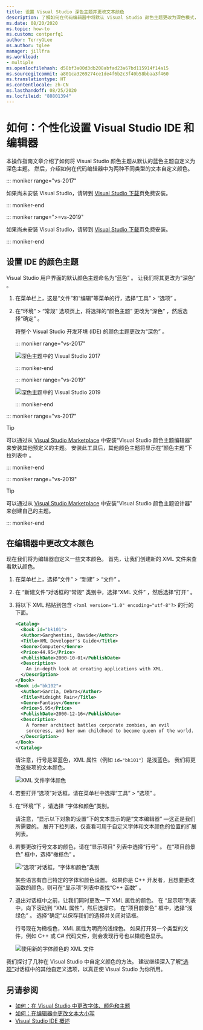 ```yaml
---
title: 设置 Visual Studio 深色主题并更改文本颜色
description: 了解如何在代码编辑器中将默认 Visual Studio 颜色主题更改为深色模式，以及如何更改字体颜色。
ms.date: 08/20/2020
ms.topic: how-to
ms.custom: contperfq1
author: TerryGLee
ms.author: tglee
manager: jillfra
ms.workload:
- multiple
ms.openlocfilehash: d58bf3a00d3db208abfad23a67bd115914f14a15
ms.sourcegitcommit: a801ca3269274ce1de4f6b2c3f40b58bbaa3f460
ms.translationtype: HT
ms.contentlocale: zh-CN
ms.lasthandoff: 08/25/2020
ms.locfileid: "88801394"
---
```

# <a name="how-to-personalize-the-visual-studio-ide-and-the-editor"></a>如何：个性化设置 Visual Studio IDE 和编辑器

本操作指南文章介绍了如何将 Visual Studio 颜色主题从默认的蓝色主题自定义为深色主题。 然后，介绍如何在代码编辑器中为两种不同类型的文本自定义颜色。

::: moniker range="vs-2017"

如果尚未安装 Visual Studio，请转到 [Visual Studio 下载](https://visualstudio.microsoft.com/vs/older-downloads/?utm_medium=microsoft&utm_source=docs.microsoft.com&utm_campaign=vs+2017+download)页免费安装。

::: moniker-end

::: moniker range=">=vs-2019"

如果尚未安装 Visual Studio，请转到 [Visual Studio 下载](https://visualstudio.microsoft.com/downloads)页免费安装。

::: moniker-end

## <a name="set-the-color-theme-for-the-ide"></a>设置 IDE 的颜色主题

Visual Studio 用户界面的默认颜色主题命名为“蓝色”  。 让我们将其更改为“深色”  。

1. 在菜单栏上，这是“文件”和“编辑”等菜单的行，选择“工具” > “选项”     。

1. 在“环境”   > “常规”  选项页上，将选择的“颜色主题”  更改为“深色”  ，然后选择“确定”  。

   将整个 Visual Studio 开发环境 (IDE) 的颜色主题更改为“深色”  。

   ::: moniker range="vs-2017"

   ![深色主题中的 Visual Studio 2017](media/quickstart-personalize-dark-theme.png)

   ::: moniker-end

   ::: moniker range="vs-2019"

   ![深色主题中的 Visual Studio 2019](media/vs-2019/dark-theme.png)

   ::: moniker-end

::: moniker range="vs-2017"

> [!TIP]
> 可以通过从 [Visual Studio Marketplace](https://marketplace.visualstudio.com/items?itemName=VisualStudioPlatformTeam.VisualStudio2017ColorThemeEditor) 中安装“Visual Studio 颜色主题编辑器”  来安装其他预定义的主题。 安装此工具后，其他颜色主题将显示在“颜色主题”下拉列表中  。

::: moniker-end

::: moniker range="vs-2019"

> [!TIP]
> 可以通过从 [Visual Studio Marketplace](https://marketplace.visualstudio.com/items?itemName=ms-madsk.ColorThemeDesigner) 中安装“Visual Studio 颜色主题设计器”  来创建自己的主题。

::: moniker-end

## <a name="change-text-colors-in-the-editor"></a>在编辑器中更改文本颜色

现在我们将为编辑器自定义一些文本颜色。 首先，让我们创建新的 XML 文件来查看默认颜色。

1. 在菜单栏上，选择“文件” > “新建” > “文件”    。

1. 在  “新建文件”对话框的“常规”  类别中，选择“XML 文件”  ，然后选择“打开”  。

1. 将以下 XML 粘贴到包含 `<?xml version="1.0" encoding="utf-8"?>` 的行的下面。

   ```xml
   <Catalog>
     <Book id="bk101">
     <Author>Garghentini, Davide</Author>
     <Title>XML Developer's Guide</Title>
     <Genre>Computer</Genre>
     <Price>44.95</Price>
     <PublishDate>2000-10-01</PublishDate>
     <Description>
       An in-depth look at creating applications with XML.
     </Description>
   </Book>
   <Book id="bk102">
     <Author>Garcia, Debra</Author>
     <Title>Midnight Rain</Title>
     <Genre>Fantasy</Genre>
     <Price>5.95</Price>
     <PublishDate>2000-12-16</PublishDate>
     <Description>
       A former architect battles corporate zombies, an evil
       sorceress, and her own childhood to become queen of the world.
     </Description>
   </Book>
   </Catalog>
   ```

   请注意，行号是翠蓝色，XML 属性（例如 `id="bk101"`）是浅蓝色。 我们将更改这些项的文本颜色。

   ![XML 文件字体颜色](media/quickstart-personalize-xml-file.png)

1. 若要打开“选项”对话框，请在菜单栏中选择“工具” > “选项”    。

1. 在“环境”下  ，请选择  “字体和颜色”类别。

   请注意，“显示以下对象的设置”下的文本显示的是“文本编辑器”   &mdash;这正是我们所需要的。 展开下拉列表，仅查看可用于自定义字体和文本颜色的位置的扩展列表。

1. 若要更改行号文本的颜色，请在“显示项目”  列表中选择“行号”  。 在“项目前景色”  框中，选择“橄榄色”  。

   ![“选项”对话框，“字体和颜色”类别](media/quickstart-personalize-line-number-color.png)

   某些语言有自己特定的字体和颜色设置。 如果你是 C++ 开发者，且想要更改函数的颜色，则可在“显示项”列表中查找“C++ 函数”   。

1. 退出对话框中之前，让我们同时更改一下 XML 属性的颜色。 在  “显示项”列表中，向下滚动到  “XML 属性”，然后选择它。 在“项目前景色”  框中，选择“浅绿色”  。 选择“确定”以保存我们的选择并关闭对话框。 

   行号现在为橄榄色，XML 属性为明亮的浅绿色。 如果打开另一个类型的文件，例如 C++ 或 C# 代码文件，则会发现行号也以橄榄色显示。

   ![使用新的字体颜色的 XML 文件](media/quickstart-personalize-xml-file-new-colors.png)

我们探讨了几种在 Visual Studio 中自定义颜色的方法。 建议继续深入了解[“选项”](../ide/reference/fonts-and-colors-environment-options-dialog-box.md)对话框中的其他自定义选项，以真正使 Visual Studio 为你所用。

## <a name="see-also"></a>另请参阅

- [如何：在 Visual Studio 中更改字体、颜色和主题](../ide/how-to-change-fonts-and-colors-in-visual-studio.md)
- [如何：在编辑器中更改文本大小写](../ide/how-to-change-text-case-in-the-editor.md)
- [Visual Studio IDE 概述](../get-started/visual-studio-ide.md)
